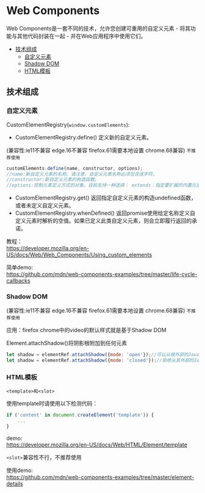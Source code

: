 # Web Components

Web Components是一套不同的技术，允许您创建可重用的自定义元素 - 将其功能与其他代码封装在一起 - 并在Web应用程序中使用它们。

* [技术组成](#components)
    * [自定义元素](#components-1)
    * [Shadow DOM](#components-2)
    * [HTML模板](#components-3)

<h2 id="components">技术组成</h2>

<h3 id="components-1">自定义元素</h3>

CustomElementRegistry(`window.customElements`):
* CustomElementRegistry.define()
定义新的自定义元素。

(兼容性:ie11不兼容 edge.16不兼容 firefox.61需要本地设置 chrome.68兼容) `不推荐使用`

```js
customElements.define(name, constructor, options);
//name:新自定义元素的名称。请注意，自定义元素名称必须包含连字符。
//constructor:新自定义元素的构造函数。
//options:控制元素定义方式的对象。目前支持一种选择： extends：指定要扩展的内置元素名称的String。用于创建自定义内置元素。
```
* CustomElementRegistry.get()
返回指定自定义元素的构造undefined函数，或者未定义自定义元素。
* CustomElementRegistry.whenDefined()
返回promise使用给定名称定义自定义元素时解析的空值。如果已定义此类自定义元素，则会立即履行返回的承诺。

教程：  
https://developer.mozilla.org/en-US/docs/Web/Web_Components/Using_custom_elements

简单demo:  
https://github.com/mdn/web-components-examples/tree/master/life-cycle-callbacks


<h3 id="components-2">Shadow DOM</h3>

(兼容性:ie11不兼容 edge.16不兼容 firefox.61需要本地设置 chrome.68兼容) `不推荐使用`

应用：firefox chrome中的video的默认样式就是基于Shadow DOM

Element.attachShadow()将阴影根附加到任何元素
```js
let shadow = elementRef.attachShadow({mode: 'open'});//可以从根外部的JavaScript访问影子根的元素，例如使用Element.shadowRoot
let shadow = elementRef.attachShadow({mode: 'closed'});//拒绝从其外部的JavaScript访问已关闭的影子根节点
```

<h3 id="components-3">HTML模板</h3>

`<template>和<slot>`

使用template时请使用以下检测代码：

```js
if ('content' in document.createElement('template')) {
    ...
}
```

demo:  
https://developer.mozilla.org/en-US/docs/Web/HTML/Element/template

`<slot>`兼容性不行，不推荐使用

使用demo:  
https://github.com/mdn/web-components-examples/tree/master/element-details